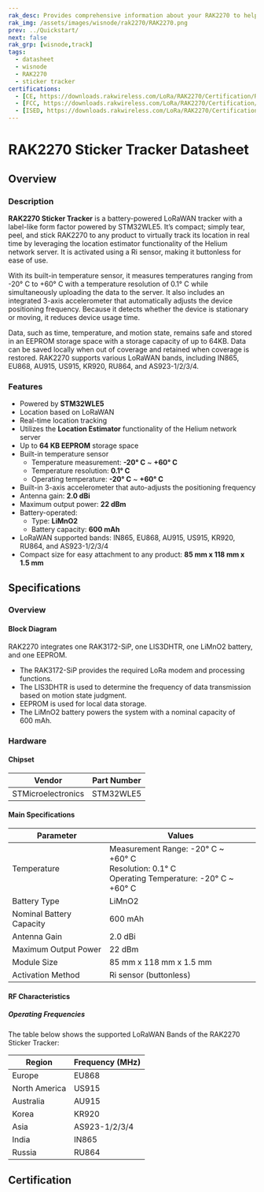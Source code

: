 ```yaml
---
rak_desc: Provides comprehensive information about your RAK2270 to help you use it. This information includes technical specifications, characteristics, and requirements, and it also discusses the device components.
rak_img: /assets/images/wisnode/rak2270/RAK2270.png
prev: ../Quickstart/
next: false
rak_grp: [wisnode,track]
tags:
  - datasheet
  - wisnode
  - RAK2270
  - sticker tracker
certifications:  
  - [CE, https://downloads.rakwireless.com/LoRa/RAK2270/Certification/RAK2270_CE_Certification.pdf]
  - [FCC, https://downloads.rakwireless.com/LoRa/RAK2270/Certification/RAK2270_FCC_Certification.pdf]
  - [ISED, https://downloads.rakwireless.com/LoRa/RAK2270/Certification/RAK2270_ISED_Certification.pdf]
---
```


# RAK2270 Sticker Tracker Datasheet

## Overview

### Description

**RAK2270 Sticker Tracker** is a battery-powered LoRaWAN tracker with a label-like form factor powered by STM32WLE5. It’s compact; simply tear, peel, and stick RAK2270 to any product to virtually track its location in real time by leveraging the location estimator functionality of the Helium network server. It is activated using a Ri sensor, making it buttonless for ease of use.

With its built-in temperature sensor, it measures temperatures ranging from -20°&nbsp;C to +60°&nbsp;C with a temperature resolution of 0.1°&nbsp;C while simultaneously uploading the data to the server. It also includes an integrated 3-axis accelerometer that automatically adjusts the device positioning frequency. Because it detects whether the device is stationary or moving, it reduces device usage time.

Data, such as time, temperature, and motion state, remains safe and stored in an EEPROM storage space with a storage capacity of up to 64KB. Data can be saved locally when out of coverage and retained when coverage is restored.
RAK2270 supports various LoRaWAN bands, including IN865, EU868, AU915, US915, KR920, RU864, and AS923-1/2/3/4.


### Features

- Powered by **STM32WLE5**
- Location based on LoRaWAN
- Real-time location tracking
- Utilizes the **Location Estimator** functionality of the Helium network server
- Up to **64&nbsp;KB EEPROM** storage space
- Built-in temperature sensor
  - Temperature measurement: **-20°&nbsp;C** ~ **+60°&nbsp;C**
  - Temperature resolution: **0.1°&nbsp;C**
  - Operating temperature: **-20°&nbsp;C** ~ **+60°&nbsp;C**
- Built-in 3-axis accelerometer that auto-adjusts the positioning frequency
- Antenna gain: **2.0&nbsp;dBi**
- Maximum output power: **22&nbsp;dBm**
- Battery-operated:
  - Type: **LiMnO2**
  - Battery capacity: **600&nbsp;mAh**
- LoRaWAN supported bands: IN865, EU868, AU915, US915, KR920, RU864, and AS923-1/2/3/4
- Compact size for easy attachment to any product: **85&nbsp;mm x 118&nbsp;mm x 1.5&nbsp;mm**


## Specifications

### Overview

#### Block Diagram

RAK2270 integrates one RAK3172-SiP, one LIS3DHTR, one LiMnO2 battery, and one EEPROM.

- The RAK3172-SiP provides the required LoRa modem and processing functions.
- The LIS3DHTR is used to determine the frequency of data transmission based on motion state judgment.
- EEPROM is used for local data storage.
- The LiMnO2 battery powers the system with a nominal capacity of 600&nbsp;mAh.

<rk-img
  src="/assets/images/wisnode/rak2270/datasheet/block-diagram.png"
  width="70%"
  caption="RAK2270 Sticker Tracker Block Diagram"
/>

### Hardware

#### Chipset

| Vendor             | Part Number |
| ------------------ | ----------- |
| STMicroelectronics | STM32WLE5   |

#### Main Specifications

| Parameter                | Values                                                                                                                          |
| ------------------------ | ------------------------------------------------------------------------------------------------------------------------------- |
| Temperature              | Measurement Range: -20°&nbsp;C ~ +60°&nbsp;C <br> Resolution: 0.1°&nbsp;C <br> Operating Temperature: -20°&nbsp;C ~ +60°&nbsp;C |
| Battery Type             | LiMnO2                                                                                                                          |
| Nominal Battery Capacity | 600&nbsp;mAh                                                                                                                    |
| Antenna Gain             | 2.0&nbsp;dBi                                                                                                                    |
| Maximum Output Power     | 22&nbsp;dBm                                                                                                                      |
| Module Size              | 85&nbsp;mm x 118&nbsp;mm x 1.5&nbsp;mm                                                                                          |
| Activation Method        | Ri sensor (buttonless)                                                                                                          |


#### RF Characteristics
##### Operating Frequencies

The table below shows the supported LoRaWAN Bands of the RAK2270 Sticker Tracker:

| Region        | Frequency (MHz) |
| ------------- | --------------- |
| Europe        | EU868           |
| North America | US915           |
| Australia     | AU915           |
| Korea         | KR920           |
| Asia          | AS923-1/2/3/4   |
| India         | IN865           |
| Russia        | RU864           |

## Certification

<rk-certifications :params="$page.frontmatter.certifications" />

